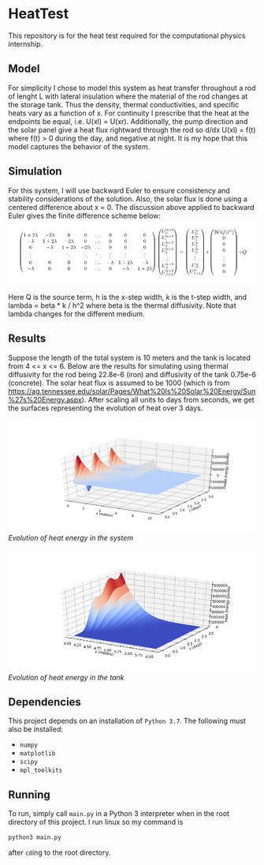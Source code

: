 # HeatTest

This repository is for the heat test required for the computational physics internship. 

## Model
For simplicity I chose to model this system as heat transfer throughout a rod of 
lenght L with lateral insulation where the material of the rod changes at the storage tank. 
Thus the density, thermal conductivities, and 
specific heats vary as a function of x. For continuity I prescribe that the heat
at the endpoints be equal, i.e. U(xl) = U(xr). Additionally, the pump direction
and the solar panel give a heat flux rightward through the rod so
d/dx U(xl) = f(t) where f(t) > 0 during the day, and negative at night. It is
my hope that this model captures the behavior of the system.

## Simulation
For this system, I will use backward Euler to ensure consistency and stability 
considerations of the solution. Also, the solar flux is done using a centered difference about x = 0. 
The discussion above applied to backward Euler gives the finite difference scheme below:
![](fig1.png)

Here Q is the source term, h is the x-step width, k is the t-step width, and lambda = beta * k / h^2 
where beta is the thermal diffusivity. Note that lambda changes for the different medium.
## Results
Suppose the length of the total system is 10 meters and the tank is located from
4 <= x <= 6. Below are the results for simulating using thermal diffusivity for the rod being 
22.8e-6 (iron) and diffusivity of the tank 0.75e-6 (concrete). The solar heat flux
is assumed to be 1000 (which is from https://ag.tennessee.edu/solar/Pages/What%20Is%20Solar%20Energy/Sun%27s%20Energy.aspx).
After scaling all units to days from seconds, we get the surfaces representing the evolution of heat over 3 days.

![](fig2.png)
*Evolution of heat energy in the system*

![](fig3.png)
*Evolution of heat energy in the tank*


## Dependencies
This project depends on an installation of `Python 3.7`. The following must also be
installed:
- `numpy`
- `matplotlib`
- `scipy`
- `mpl_toolkits`
## Running
To run, simply call `main.py` in a Python 3 interpreter when in the root directory of
this project. I run linux so my command is
```bash
python3 main.py
```
after `cd`ing to the root directory.